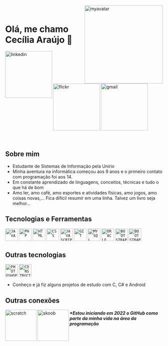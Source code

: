 
<img align="right" width="250px" style="margin-top:-20px" src="https://i.ibb.co/3SHZSnv/myavatoontab.png" alt="myavatar">



 <div dsplay="inline-block">
 
 <h1 align="left">Olá, me chamo Cecília Araújo 👋</h1>

 <a href="https://www.linkedin.com/in/csa-cecilia/">
    <img align="left" width="150px" src="https://i.ibb.co/j3PwR3X/linkedin2.png" alt="linkedin" style="vertical-align:top;">
  </a> 
  <a href="https://www.flickr.com/people/scecilia028/">
    <img align="left" width="150px" src="https://i.ibb.co/ySphCN7/flickr.png" alt="flickr" style="vertical-align:top;">
  </a>
  <a href="mailto:scecilia028@gmail.com">
    <img width="150px" src="https://i.ibb.co/RCxddxd/gmail.png" alt="gmail" style="vertical-align:top;">
  </a>
</div>

</br>
</br>

## Sobre mim

- Estudante de Sistemas de Informação pela Unirio 
- Minha aventura na informática começou aos 9 anos e o primeiro contato com programação foi aos 14.
- Em constante aprendizado de linguagens, conceitos, técnicas e tudo o que há de bom
- Amo ler, amo café, amo esportes e atividades físicas, amo jogos, amo coisas novas,... Fica difícil resumir em uma linha. Talvez um livro seja melhor...

## Tecnologias e Ferramentas

<code><img width="40px" src="https://cdn.jsdelivr.net/gh/devicons/devicon/icons/java/java-original-wordmark.svg" title = "JAVA"/></code>
<code><img width="40px" src="https://cdn.jsdelivr.net/gh/devicons/devicon/icons/php/php-original.svg" title = "PHP"/></code>
<code><img width="40px" src="https://cdn.jsdelivr.net/gh/devicons/devicon/icons/html5/html5-original-wordmark.svg" title = "HTML"/></code>
<code><img width="40px" src="https://cdn.jsdelivr.net/gh/devicons/devicon/icons/css3/css3-original-wordmark.svg" title = "CSS"/></code>
<code><img width="40px" src="https://cdn.jsdelivr.net/gh/devicons/devicon/icons/javascript/javascript-original.svg" title = "JAVASCRIPT"/></code>
<code><img width="40px" src="https://cdn.jsdelivr.net/gh/devicons/devicon/icons/git/git-original.svg" title = "GIT"/></code>
<code><img width="40px" src="https://cdn.jsdelivr.net/gh/devicons/devicon/icons/mysql/mysql-original.svg" title = "MYSQL"/></code>
<code><img width="40px" src="https://cdn.jsdelivr.net/gh/devicons/devicon/icons/oracle/oracle-original.svg" title = "ORACLE"/></code>
<code><img width="40px" src="https://cdn.jsdelivr.net/gh/devicons/devicon/icons/bootstrap/bootstrap-plain-wordmark.svg" title = "BOOTSTRAP"/></code>
<code><img width="40px" src="https://cdn.jsdelivr.net/gh/devicons/devicon/icons/vuejs/vuejs-original-wordmark.svg" title = "BOOTSTRAP"/></code>


## Outras tecnologias

 <code><img width="40px" src="https://cdn.jsdelivr.net/gh/devicons/devicon/icons/photoshop/photoshop-plain.svg" title = "PHOTOSHOP"/></code>
 <code><img width="40px" src="https://i.ibb.co/fndJnfY/construct.png" title = "CONSTRUCT2"/></code>
 - Conheço e já fiz alguns projetos de estudo com C, C# e Android
 
## Outras conexões

  <a href="https://scratch.mit.edu/users/scecilia028/">
    <img align="left" width="100px" src="https://i.ibb.co/VQ6Q0Dx/scratch.png" alt="scratch" style="vertical-align:top;">
  </a> 
   <a href="https://www.skoob.com.br/usuario/719098-ceecii">
    <img align="left" width="100px" src="https://i.ibb.co/Stv5JPS/skoob.png" alt="skoob" style="vertical-align:top;">
  </a> 
  
  ##### *Estou iniciando em 2022 o GitHub como parte da minha vida na área da programação
 
